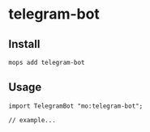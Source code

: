 # telegram-bot

## Install
```
mops add telegram-bot
```

## Usage
```motoko
import TelegramBot "mo:telegram-bot";

// example...
```